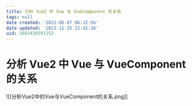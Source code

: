 ```yaml
---
title: 分析 Vue2 中 Vue 与 VueComponent 的关系
tags: null
date created: '2022-06-07 06:32:56'
date updated: '2023-11-25 22:42:38'
uid: 1683439291152
---
```


# 分析 Vue2 中 Vue 与 VueComponent 的关系

![[分析Vue2中的Vue与VueComponent的关系.png]]
